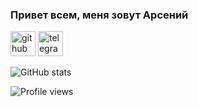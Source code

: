 ### Привет всем, меня зовут Арсений



[<img src='https://cdn.jsdelivr.net/npm/simple-icons@3.0.1/icons/github.svg' alt='github' height='40'>](https://github.com/ArsenyUkrainsky)  [<img src='https://cdn.jsdelivr.net/npm/simple-icons@3.0.1/icons/telegram.svg' alt='telegram' height='40'>](https://t.me/uArseny)  

![GitHub stats](https://github-readme-stats.vercel.app/api?username=ArsenyUkrainsky&show_icons=true&count_private=true)  

![Profile views](https://gpvc.arturio.dev/ArsenyUkrainsky)  
